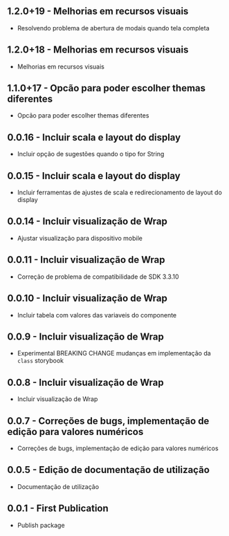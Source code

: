 ## 1.2.0+19 - Melhorias em recursos visuais 
- Resolvendo problema de abertura de modais quando tela completa

## 1.2.0+18 - Melhorias em recursos visuais 
- Melhorias em recursos visuais 

## 1.1.0+17 - Opcão para poder escolher themas diferentes
- Opcão para poder escolher themas diferentes

## 0.0.16 - Incluir scala e layout do display
- Incluir opção de sugestões quando o tipo for String

## 0.0.15 - Incluir scala e layout do display
- Incluir ferramentas de ajustes de scala e redirecionamento de layout do display

## 0.0.14 - Incluir visualização de Wrap 
- Ajustar visualização para dispositivo mobile 

## 0.0.11 - Incluir visualização de Wrap 
- Correção de problema de compatibilidade de SDK 3.3.10

## 0.0.10 - Incluir visualização de Wrap
- Incluir tabela com valores das variaveis do componente

## 0.0.9 - Incluir visualização de Wrap 
- Experimental BREAKING CHANGE mudanças em implementação da `class` storybook

## 0.0.8 - Incluir visualização de Wrap 
- Incluir visualização de Wrap

## 0.0.7 - Correções de bugs, implementação de edição para valores numéricos
- Correções de bugs, implementação de edição para valores numéricos

## 0.0.5 - Edição de documentação de utilização
- Documentação de utilização

## 0.0.1 - First Publication
- Publish package 
